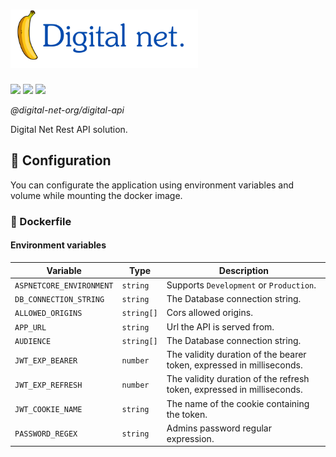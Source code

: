 <h1>
    <img width="300" src="https://raw.githubusercontent.com/digital-net-org/.github/refs/heads/master/assets/logo_v2025.svg">
</h1>
<div justify="center">
    <a href="https://www.docker.com/"><img src="https://img.shields.io/badge/Docker-blue.svg?color=1d63ed"></a>
        <a href="https://dotnet.microsoft.com/en-us/languages/csharp"><img src="https://img.shields.io/badge/C%23-blue.svg?color=622075"></a>
    <a href="https://learn.microsoft.com/en-us/dotnet/core/whats-new/dotnet-9/overview?WT.mc_id=dotnet-35129-website"><img src="https://img.shields.io/badge/Dotnet-blue.svg?color=4f2bce"></a>
</div>

_@digital-net-org/digital-api_

Digital Net Rest API solution.

## :memo: Configuration

You can configurate the application using environment variables and volume while mounting the docker image.

### :whale2: Dockerfile

#### Environment variables

| Variable                 | Type       | Description                                                            |
|--------------------------|------------|------------------------------------------------------------------------|
| `ASPNETCORE_ENVIRONMENT` | `string`   | Supports `Development` or `Production`.                                |
| `DB_CONNECTION_STRING`   | `string`   | The Database connection string.                                        |
| `ALLOWED_ORIGINS`        | `string[]` | Cors allowed origins.                                                  |
| `APP_URL`                | `string`   | Url the API is served from.                                            |
| `AUDIENCE`               | `string[]` | The Database connection string.                                        |
| `JWT_EXP_BEARER`         | `number`   | The validity duration of the bearer token, expressed in milliseconds.  |
| `JWT_EXP_REFRESH`        | `number`   | The validity duration of the refresh token, expressed in milliseconds. |
| `JWT_COOKIE_NAME`        | `string`   | The name of the cookie containing the token.                           |
| `PASSWORD_REGEX`         | `string`   | Admins password regular expression.                                    |
